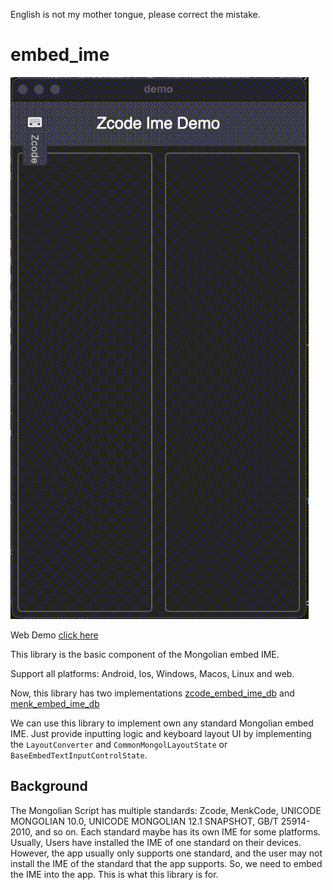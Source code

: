 English is not my mother tongue, please correct the mistake.

# embed_ime

![](https://raw.githubusercontent.com/Satsrag/embed_input/main/desktop_screenshot.gif)

Web Demo [click here](https://satsrag.github.io)

This library is the basic component of the Mongolian embed IME.

Support all platforms: Android, Ios, Windows, Macos, Linux and web.

Now, this library has two implementations [zcode_embed_ime_db](https://github.com/Satsrag/embed_input/tree/main/zcode_embed_ime_db) and [menk_embed_ime_db](https://github.com/Satsrag/embed_input/tree/main/menk_embed_ime_db)

We can use this library to implement own any standard Mongolian embed IME. Just provide inputting logic and keyboard layout UI by implementing the `LayoutConverter` and `CommonMongolLayoutState` or `BaseEmbedTextInputControlState`.

## Background

The Mongolian Script has multiple standards: Zcode, MenkCode, UNICODE MONGOLIAN 10.0, UNICODE MONGOLIAN 12.1 SNAPSHOT, GB/T 25914-2010, and so on. Each standard maybe has its own IME for some platforms. Usually, Users have installed the IME of one standard on their devices. However, the app usually only supports one standard, and the user may not install the IME of the standard that the app supports. So, we need to embed the IME into the app. This is what this library is for.
